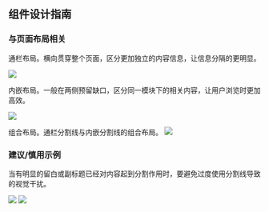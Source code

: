 ## 组件设计指南


### 与页面布局相关

通栏布局。横向贯穿整个页面，区分更加独立的内容信息，让信息分隔的更明显。


<img src="https://oteam-tdesign-1258344706.cos.ap-guangzhou.myqcloud.com/site/design/%E5%88%86%E5%89%B2%E7%BA%BF%201.png"/>

内嵌布局。一般在两侧预留缺口，区分同一模块下的相关内容，让用户浏览时更加高效。


<img src="https://oteam-tdesign-1258344706.cos.ap-guangzhou.myqcloud.com/site/design/%E5%88%86%E5%89%B2%E7%BA%BF%202.png"/>

组合布局。通栏分割线与内嵌分割线的组合布局。
<img src="https://oteam-tdesign-1258344706.cos.ap-guangzhou.myqcloud.com/site/design/%E5%88%86%E5%89%B2%E7%BA%BF%203.png"/>



### 建议/慎用示例

当有明显的留白或副标题已经对内容起到分割作用时，要避免过度使用分割线导致的视觉干扰。


<img src="https://oteam-tdesign-1258344706.cos.ap-guangzhou.myqcloud.com/site/design/%E5%88%86%E5%89%B2%E7%BA%BF%204%20%EF%BC%88improved).png"/>
<img src="https://oteam-tdesign-1258344706.cos.ap-guangzhou.myqcloud.com/site/design/%E5%88%86%E5%89%B2%E7%BA%BF%205%20%EF%BC%88improved).png"/>

